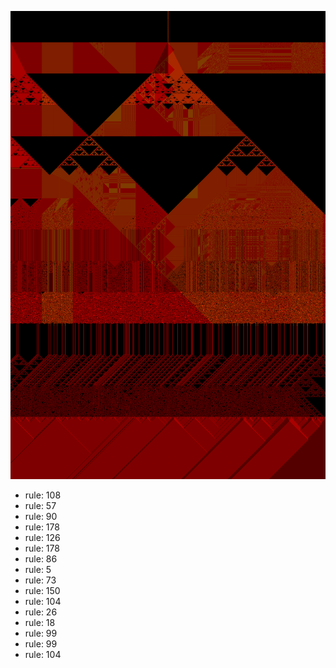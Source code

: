![photo](./output.png) 
 * rule: 108
* rule: 57
* rule: 90
* rule: 178
* rule: 126
* rule: 178
* rule: 86
* rule: 5
* rule: 73
* rule: 150
* rule: 104
* rule: 26
* rule: 18
* rule: 99
* rule: 99
* rule: 104
